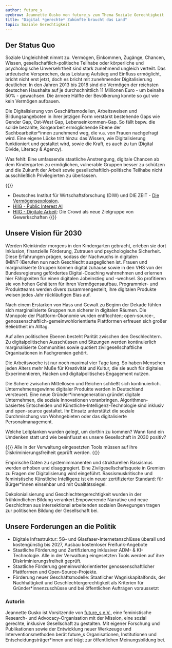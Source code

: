 ```yaml
---
author: future_s
eyebrow: Jeannette Gusko von future_s zum Thema Soziale Gerechtigkeit
title: "Digital *gerechte* Zukünfte braucht das Land"
topic: Soziale Gerechtigkeit
---
```


## Der Status Quo

Soziale Ungleichheit nimmt zu. Vermögen, Einkommen, Zugänge, Chancen, Wissen, gesellschaftlich-politische Teilhabe oder körperliche und psychologische Unversehrtheit sind stark zunehmend ungleich verteilt. Das urdeutsche Versprechen, dass Leistung Aufstieg und Einfluss ermöglicht, bricht nicht erst jetzt, doch es bricht mit zunehmender Digitalisierung deutlicher. In den Jahren 2013 bis 2018 sind die Vermögen der reichsten deutschen Haushalte auf je durchschnittlich 11 Millionen Euro - um beinahe 50% - gewachsen. Die ärmere Hälfte der Bevölkerung konnte so gut wie kein Vermögen aufbauen.

Die Digitalisierung von Geschäftsmodellen, Arbeitsweisen und Bildungsangeboten in ihrer jetzigen Form verstärkt bestehende Gaps wie Gender Gap, Ost-West Gap, Lebenseinkommen-Gap. So fällt bspw. die solide bezahlte, Sorgearbeit ermöglichende Ebene der Sachbearbeiter\*innen zunehmend weg, die v.a. von Frauen nachgefragt wird. Eine eigene Lücke tritt hinzu: das Wissen, wie Digitalisierung funktioniert und gestaltet wird, sowie die Kraft, es auch zu tun (Digital Divide, Literacy & Agency).

Was fehlt: Eine umfassende staatliche Anstrengung, digitale Chancen ab dem Kindergarten zu ermöglichen, vulnerable Gruppen besser zu schützen und die Zukunft der Arbeit sowie gesellschaftlich-politische Teilhabe nicht ausschließlich Privilegierten zu überlassen.

{{<infobox>}}
- Deutsches Institut für Wirtschaftsforschung (DIW) und DIE ZEIT - [Die Vermögensexplosion](https://www.zeit.de/wirtschaft/2021-08/vermoegen-ungleichheit-entwicklung-einkommen-diw).
- [HIIG - Public Interest AI](https://www.hiig.de/project/public-interest-ai/)
- [HIIG - Digitale Arbeit](https://www.hiig.de/digitale-arbeit-die-crowd-als-neue-zielgruppe-von-gewerkschaften/): Die Crowd als neue Zielgruppe von Gewerkschaften
{{</infobox>}}

## Unsere Vision für 2030

Werden Kleinkinder morgens in den Kindergarten gebracht, erleben sie dort Inklusion, finanzielle Förderung, Zutrauen und psychologische Sicherheit. Diese Erfahrungen prägen, sodass der Nachwuchs in digitalen (MINT-)Berufen nun nach Geschlecht ausgeglichen ist. Frauen und marginalisierte Gruppen können digital zuhause sowie in den VHS von der Bundesregierung gefördertes Digital-Coaching wahrnehmen und erlernen hier Fähigkeiten für einen digitalen Jobeinstieg und -wechsel. So profitieren sie von hohen Gehältern für ihren Vermögensaufbau. Programmier- und Produktteams werden divers zusammengestellt, ihre digitalen Produkte weisen jedes Jahr rückläufigen Bias auf.

Nach einem Erstarken von Hass und Gewalt zu Beginn der Dekade fühlen sich marginalisierte Gruppen nun sicherer in digitalen Räumen. Die Monopole der Plattform-Ökonomie wurden entflochten; open-source-, genossenschaftlich-gemeinwohlorientierte Plattformen erfreuen sich großer Beliebtheit im Alltag. 

Auf allen politischen Ebenen besteht Parität zwischen den Geschlechtern. Zu digitalpolitischen Ausschüssen und Sitzungen werden kontinuierlich marginalisierte Communities sowie quotiert zivilgesellschaftliche Organisationen in Fachgremien gehört.  

Die Arbeitswoche ist nur noch maximal vier Tage lang. So haben Menschen jeden Alters mehr Muße für Kreativität und Kultur, die sie auch für digitales Experimentieren, Hacken und digitalpolitisches Engagement nutzen.  

Die Schere zwischen Mittellosen und Reichen schließt sich kontinuierlich. Unternehmensgewinne digitaler Produkte werden in Deutschland versteuert. Eine neue Gründer\*innengeneration gründet digitale Unternehmen, die soziale Innovationen voranbringen. Algorithmen-basiertes Entscheiden und Künstliche-Intelligenz-Technologie sind inklusiv und open-source gestaltet. Ihr Einsatz unterstützt die soziale Durchmischung von Wohngebieten oder das digitalisierte Personalmanagement. 

Welche Leitplanken wurden gelegt, um dorthin zu kommen? Wann fand ein Umdenken statt und wie beeinflusst es unsere Gesellschaft in 2030 positiv? 

{{<pullquote>}}
Alle in der Verwaltung ein&shy;gesetzten Tools müssen auf ihre Diskriminierungs&shy;freiheit geprüft werden.
{{</pullquote>}}

Empirische Daten zu systemimmanenten und strukturellen Rassismus werden erhoben und disaggregiert. Eine Zivilgesellschaftsquote in Gremien zu Fragen der Digitalisierung wird eingeführt. Rassismuskritische und feministische Künstliche Intelligenz ist ein neuer zertifizierter Standard: für Bürger\*innen einsehbar und mit Qualitätssiegel.

Dekolonialisierung und Geschlechtergerechtigkeit wurden in der frühkindlichen Bildung verankert.Empowerende Narrative und neue Geschichten aus intersektional arbeitenden sozialen Bewegungen tragen zur politischen Bildung der Gesellschaft bei.

## Unsere Forderungen an die Politik

- Digitale Infrastruktur: 5G- und Glasfaser-Internetanschlüsse überall und kostengünstig bis 2027, Ausbau kostenloser Freifunk-Angebote
- Staatliche Förderung und Zertifizierung inklusiver ADM- & KI-Technologie. Alle in der Verwaltung eingesetzten Tools werden auf ihre Diskriminierungsfreiheit geprüft.
- Staatliche Förderung gemeinwohlorientierter genossenschaftlicher Plattformen und Open-Source-Projekte.
- Förderung neuer Geschäftsmodelle: Staatlicher Wagniskapitalfonds, der Nachhaltigkeit und Geschlechtergerechtigkeit als Kriterien für Gründer\*innenzuschüsse und bei öffentlichen Aufträgen voraussetzt

### Autorin

Jeannette Gusko ist Vorsitzende von [future_s e.V.](https://future-s.de), eine feministische Research- und Advocacy-Organisation mit der Mission, eine sozial gerechte, inklusive Gesellschaft zu gestalten. Mit eigener Forschung und Publikationen sowie der Entwicklung neuer Werkzeuge und Interventionsmethoden berät future_s Organisationen, Institutionen und Entscheidungsträger\*innen und trägt zur öffentlichen Meinungsbildung bei.
